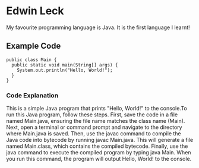 # Edwin Leck

My favourite programming language is Java. It is the first language I
learnt!

## Example Code

```
public class Main {
  public static void main(String[] args) {
    System.out.println("Hello, World!");
  }
}
```

### Code Explanation

This is a simple Java program that prints "Hello, World!" to the console.To run this Java program, follow these steps. First, save the code in a file named Main.java, ensuring the file name matches the class name (Main). Next, open a terminal or command prompt and navigate to the directory where Main.java is saved. Then, use the javac command to compile the Java code into bytecode by running javac Main.java. This will generate a file named Main.class, which contains the compiled bytecode. Finally, use the java command to execute the compiled program by typing java Main. When you run this command, the program will output Hello, World! to the console.
